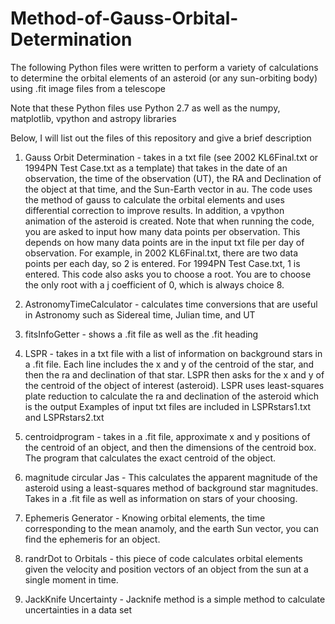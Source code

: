 # Method-of-Gauss-Orbital-Determination
The following Python files were written to perform a variety of calculations to determine the orbital elements of an asteroid (or any sun-orbiting body) using .fit image files from a telescope

Note that these Python files use Python 2.7 as well as the numpy, matplotlib, vpython and astropy libraries

Below, I will list out the files of this repository and give a brief description

1. Gauss Orbit Determination - takes in a txt file (see 2002 KL6Final.txt or 1994PN Test Case.txt as a template) that takes in the date of an observation, the time of the observation (UT), the RA and Declination of the object at that time, and the Sun-Earth vector in au. The code uses the method of gauss to calculate the orbital elements and uses differential correction to improve results. In addition, a vpython animation of the asteroid is created. Note that when running the code, you are asked to input how many data points per observation. This depends on how many data points are in the input txt file per day of observation. For example, in 2002 KL6Final.txt, there are two data points per each day, so 2 is entered. For 1994PN Test Case.txt, 1 is entered. This code also asks you to choose a root. You are to choose the only root with a j coefficient of 0, which is always choice 8.

2. AstronomyTimeCalculator - calculates time conversions that are useful in Astronomy such as Sidereal time, Julian time, and UT

3. fitsInfoGetter - shows a .fit file as well as the .fit heading

4. LSPR - takes in a txt file with a list of information on background stars in a .fit file. Each line includes the x and y of the centroid of the star, and then the ra and declination of that star. LSPR then asks for the x and y of the centroid of the object of interest (asteroid). LSPR uses least-squares plate reduction to calculate the ra and declination of the asteroid which is the output Examples of input txt files are included in LSPRstars1.txt and LSPRstars2.txt

5. centroidprogram - takes in a .fit file, approximate x and y positions of the centroid of an object, and then the dimensions of the centroid box. The program that calculates the exact centroid of the object.

6. magnitude circular Jas - This calculates the apparent magnitude of the asteroid using a least-squares method of background star magnitudes. Takes in a .fit file as well as information on stars of your choosing.

7. Ephemeris Generator - Knowing orbital elements, the time corresponding to the mean anamoly, and the earth Sun vector, you can find the ephemeris for an object.

8. randrDot to Orbitals - this piece of code calculates orbital elements given the velocity and position vectors of an object from the sun at a single moment in time.

9. JackKnife Uncertainty - Jacknife method is a simple method to calculate uncertainties in a data set
